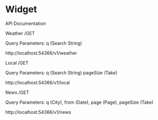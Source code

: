 # Widget

API Documentation

Weather
/GET

Query Parameters: q (Search String) 

http://localhost:54366/v1/weather

Local
/GET

Query Parameters: q (Search String) pageSize (Take)

http://localhost:54366/v1/local

News
/GET

Query Parameters: q (City), from (Date), page (Page), pageSize (Take)

http://localhost:54366/v1/news
